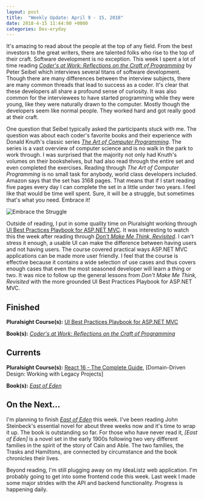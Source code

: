 ```yaml
---
layout: post
title:  "Weekly Update: April 9 - 15, 2018"
date: 2018-4-15 11:44:00 +0000
categories: Dev-eryday
---
```


It's amazing to read about the people at the top of any field. From the best investors to the great writers, there are talented folks who rise to the top of their craft. Software development is no exception. This week I spent a lot of time reading *[Coder's at Work: Reflections on the Craft of Programming][wo]* by Peter Seibel which interviews several titans of software development. Though there are many differences between the interview subjects, there are many common threads that lead to success as a coder. It's clear that these developers all share a profound sense of curiosity. It was also common for the interviewees to have started programming while they were young, like they were naturally drawn to the computer. Mostly though the developers seem like normal people. They worked hard and got really good at their craft.

One question that Seibel typically asked the participants stuck with me. The question was about each coder's favorite books and their experience with Donald Knuth's classic series *[The Art of Computer Programming][taocp]*. The series is a vast overview of computer science and is no walk in the park to work through. I was surprised that the majority not only had Knuth's volumes on their bookshelves, but had also read through the entire set and even completed the exercises. Reading through *The Art of Computer Programming* is no small task for anybody, world class developers included. Amazon says that the set has 3168 pages. That means that if I start reading five pages every day I can complete the set in a little under two years. I feel like that would be time well spent. Sure, it will be a struggle, but sometimes that's what you need. Embrace it!

![Embrace the Struggle](https://farm1.staticflickr.com/795/40569937985_af647e4b36_z.jpg)

Outside of reading, I put in some quality time on Pluralsight working through [UI Best Practices Playbook for ASP.NET MVC][ui]. It was interesting to watch this the week after reading through *[Don't Make Me Think, Revisited][think]*. I can't stress it enough, a usable UI can make the difference between having users and not having users. The course covered practical ways ASP.NET MVC applications can be made more user friendly. I feel that the course is effective because it contains a wide selection of use cases and thus covers enough cases that even the most seasoned developer will learn a thing or two. It was nice to follow up the general lessons from *Don't Make Me Think, Revisited* with the more grounded UI Best Practices Playbook for ASP.NET MVC.

## Finished

**Pluralsight Course(s):**  [UI Best Practices Playbook for ASP.NET MVC][ui]

**Book(s):** *[Coder's at Work: Reflections on the Craft of Programming][wo]*

## Currents

**Pluralsight Course(s):** [React 16 - The Complete Guide][re], [Domain-Driven Design: Working with Legacy Projects]

**Book(s):** *[East of Eden][eden]*

## On the Next...

I'm planning to finish *[East of Eden][eden]* this week. I've been reading John Steinbeck's essential novel for about three weeks now and it's time to wrap it up. The book is outstanding so far. For those who have never read it, *[East of Eden]* is a novel set in the early 1900s following two very different families in the spirit of the story of Cain and Able. The two families, the Trasks and Hamiltons, are connected by circumstance and the book chronicles their lives.

Beyond reading, I'm still plugging away on my IdeaListz web application. I'm probably going to get into some frontend code this week. Last week I made some major strides with the API and backend functionality. Progress is happening daily.

[eden]: https://www.amazon.com/East-Penguin-Twentieth-Century-Classics/dp/0140186395/
[re]: https://www.udemy.com/react-the-complete-guide-incl-redux/
[core]: https://app.pluralsight.com/library/courses/aspdotnetcore-implementing-securing-api/table-of-contents
[secure]: https://app.pluralsight.com/library/courses/asp-dotnet-core-oauth2-openid-connect-securing/table-of-contents
[core2]: https://app.pluralsight.com/library/courses/asp-dot-net-core-oauth/table-of-contents
[act]: https://www.manning.com/books/asp-dot-net-core-in-action
[msdn]: https://docs.microsoft.com/en-us/aspnet/core/
[coredi]: https://docs.microsoft.com/en-us/aspnet/core/fundamentals/dependency-injection#using-framework-provided-services
[es6]: https://app.pluralsight.com/library/courses/es6-the-right-parts/table-of-contents
[awe]: https://github.com/thangchung/awesome-dotnet-core
[is4]: http://docs.identityserver.io/en/release/
[ddd]: https://app.pluralsight.com/library/courses/domain-driven-design-legacy-projects/table-of-contents
[think]: https://www.amazon.com/gp/product/0321965515/
[ui]: https://app.pluralsight.com/library/courses/aspdotnet-mvc-ui-best-practices-playbook/table-of-contents
[wo]: https://www.amazon.com/Coders-Work-Reflections-Craft-Programming/dp/1430219483/
[taocp]: https://www.amazon.com/Computer-Programming-Volumes-1-4A-Boxed/dp/0321751043/